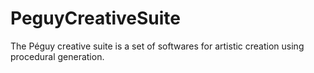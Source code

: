 # PeguyCreativeSuite
The Péguy creative suite is a set of softwares for artistic creation using procedural generation.
